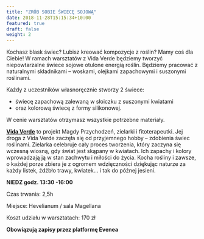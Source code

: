 ```yaml
---
title: "ZRÓB SOBIE ŚWIECĘ SOJOWĄ"
date: 2018-11-28T15:15:34+10:00
featured: true
draft: false
weight: 2
---
```


Kochasz blask świec? Lubisz kreować kompozycje z roślin? Mamy coś dla Ciebie! W ramach warsztatów z Vida Verde będziemy tworzyć niepowtarzalne świece sojowe otulone energią roślin. Będziemy pracować z naturalnymi składnikami –  woskami, olejkami zapachowymi i suszonymi roślinami.

Każdy z uczestników własnoręcznie stworzy 2 świece:
- świecę zapachową zalewaną w słoiczku z suszonymi kwiatami
- oraz kolorową świecę z formy silikonowej.

W cenie warsztatów otrzymasz wszystkie potrzebne materiały.

**[Vida Verde](https://www.instagram.com/vidaverde_candle/)** to projekt Magdy Przychodzeń,  zielarki i fitoterapeutki. Jej droga  z Vida Verde zaczęła się od przyjemnego hobby – zdobienia świec roślinami. Zielarka celebruje cały proces tworzenia, który zaczyna się wczesną wiosną, gdy świat jest skąpany w kwiatach.  Ich zapachy i kolory wprowadzają ją w stan zachwytu i miłości do życia. Kocha rośliny i zawsze, o każdej porze zbiera je z ogromem wdzięczności dziękując naturze za każdy listek, źdźbło trawy, kwiatek… i tak do późnej jesieni.


**NIEDZ godz. 13:30 -16:00**

Czas trwania: 2,5h

Miejsce: Hevelianum / sala Magellana

Koszt udziału w warsztatach: 170 zł

**Obowiązują zapisy przez platformę Evenea**


